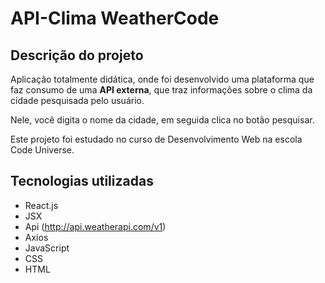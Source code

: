 # API-Clima WeatherCode

## Descrição do projeto

Aplicação totalmente didática, onde foi desenvolvido uma plataforma que faz consumo de uma **API externa**,
que traz informações sobre o clima da cidade pesquisada pelo usuário.

Nele, você digita o nome da cidade, em seguida clica no botão pesquisar.

Este projeto foi estudado no curso de Desenvolvimento Web na escola Code Universe.

## Tecnologias utilizadas

- React.js
- JSX
- Api (http://api.weatherapi.com/v1)
- Axios
- JavaScript
- CSS
- HTML
